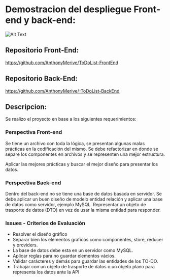 # Demostracion del despliegue Front-end y back-end:

![Alt Text](https://res.cloudinary.com/df8qzqymf/image/upload/v1637819486/CRUD_peupwn.gif)

## Repositorio Front-End:

https://github.com/AnthonyMerive/ToDoList-FrontEnd

## Repositorio Back-End:

https://github.com/AnthonyMerive/-ToDoList-BackEnd

## Descripcion:

Se realizo el proyecto en base a los siguientes requerimientos:

### Perspectiva Front-end

Se tiene un archivo con toda la lógica, se presentan algunas malas prácticas en la codificación del mismo. Se debe refactorizar en donde se separe los componentes en archivos y se representen una mejor estructura.

Aplicar las mejores prácticas y buscar el mejor diseño para presentar los datos.



### Perspectiva Back-end

Dentro del back-end no se tiene una base de datos basada en servidor. Se debe aplicar un buen diseño de modelo entidad relación y aplicar una base de datos como servidor, ejemplo MySQL. Representar un objeto de trasporte de datos (DTO) en vez de usar la misma entidad para responder.


### Issues - Criterios de Evaluación

- Resolver el diseño gráfico
- Separar bien los elementos gráficos como componentes, store, reducer y providers.
- La base de datos debe esta en un servidor como MySQL.
- Aplicar reglas para no guardar elementos vácios.
- Validar carácteres y demás para guardar las entidades de los TO-DO.
- Trabajar con un objeto de trasporte de datos o un objeto plano para representa los datos ante la API

